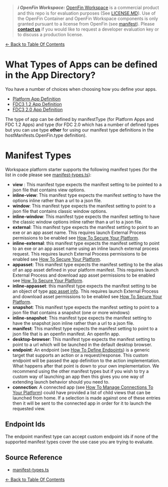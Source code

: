 > **_:information_source: OpenFin Workspace:_** [OpenFin Workspace](https://www.openfin.co/workspace/) is a commercial product and this repo is for evaluation purposes (See [LICENSE.MD](../LICENSE.MD)). Use of the OpenFin Container and OpenFin Workspace components is only granted pursuant to a license from OpenFin (see [manifest](../public/manifest.fin.json)). Please [**contact us**](https://www.openfin.co/workspace/poc/) if you would like to request a developer evaluation key or to discuss a production license.

[<- Back to Table Of Contents](../README.md)

# What Types of Apps can be defined in the App Directory?

You have a number of choices when choosing how you define your apps.

- [Platform App Definition](./how-to-define-apps.md)
- [FDC3 1.2 App Definition](./how-to-define-apps-fdc3-1-2.md)
- [FDC3 2.0 App Definition](./how-to-define-apps-fdc3-2-0.md)

The type of app can be defined by manifestType (for Platform Apps and FDC 1.2 Apps) and type (for FDC 2.0 which has a number of defined types but you can use type **other** for using our manifest type definitions in the hostManifests.OpenFin.type definition).

# Manifest Types

Workspace platform starter supports the following manifest types (for the list in code please see [manifest-types.ts](../client/src/framework/manifest-types.ts)):

- **view** : This manifest type expects the manifest setting to be pointed to a json file that contains view options.
- **inline-view**: This manifest type expects the manifest setting to have the options inline rather than a url to a json file.
- **window**: This manifest type expects the manifest setting to point to a json file that contains classic window options.
- **inline-window**: This manifest type expects the manifest setting to have the classic window options inline rather than a url to a json file.
- **external**: This manifest type expects the manifest setting to point to an exe or an app asset name. This requires launch External Process permissions to be enabled see [How To Secure Your Platform](./how-to-secure-your-platform.md).
- **inline-external**: this manifest type expects the manifest setting to point to an exe or an app asset name using an inline launch external process request. This requires launch External Process permissions to be enabled see [How To Secure Your Platform](./how-to-secure-your-platform.md).
- **appasset**: This manifest type expects the manifest setting to be the alias of an app asset defined in your platform manifest. This requires launch External Process and download app asset permissions to be enabled see [How To Secure Your Platform](./how-to-secure-your-platform.md).
- **inline-appasset**: this manifest type expects the manifest setting to be an object of type [app asset info](https://developers.openfin.co/of-docs/docs/application-configuration#section-appassets-properties). This requires launch External Process and download asset permissions to be enabled see [How To Secure Your Platform](./how-to-secure-your-platform.md).
- **snapshot**: This manifest type expects the manifest setting to point to a json file that contains a snapshot (one or more windows)
- **inline-snapshot**: This manifest type expects the manifest setting to have the snapshot json inline rather than a url to a json file.
- **manifest**: This manifest type expects the manifest setting to point to a json file that is an openfin manifest. An openfin app.
- **desktop-browser**: This manifest type expects the manifest setting to point to a url which will be launched in the default desktop browser.
- **endpoint**: An endpoint (see [How To Define Endpoints](./how-to-define-endpoints.md)) is a generic target that supports an action or a request/response. This custom endpoint will be passed the app definition to the action implementation. What happens after that point is down to your own implementation. We recommend using the other manifest types but if you wish to try a custom way of launching an app then this gives you one way of extending launch behavior should you need to.
- **connection**: A connected app (see [How To Manage Connections To Your Platform](./how-to-manage-connections-to-your-platform.md)) could have provided a list of child views that can be launched from home. If a selection is made against one of these entries then it will be sent to the connected app in order for it to launch the requested view.

## Endpoint Ids

The endpoint manifest type can accept custom endpoint ids if none of the supported manifest types cover the use case you are trying to evaluate.

## Source Reference

- [manifest-types.ts](../client/src/framework/manifest-types.ts)

[<- Back to Table Of Contents](../README.md)
